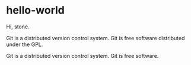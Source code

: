 # hello-world

Hi, stone.

Git is a distributed version control system.
Git is free software distributed under the GPL.

Git is a distributed version control system.
Git is free software.